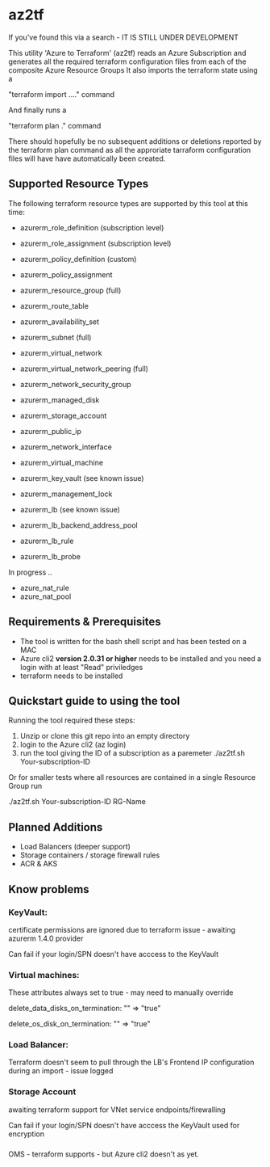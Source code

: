 # az2tf

If you've found this via a search - IT IS STILL UNDER DEVELOPMENT

This utility 'Azure to Terraform' (az2tf) 
reads an Azure Subscription and generates all the required terraform configuration files from each of the composite Azure Resource Groups
It also imports the terraform state using a

"terraform import ...." command

And finally runs a 

"terraform plan ."  command 

There should hopefully be no subsequent additions or deletions reported by the terraform plan command as all the approriate tarraform configuration files will have have automatically been created.

## Supported Resource Types

The following terraform resource types are supported by this tool at this time:

* azurerm_role_definition (subscription level)
* azurerm_role_assignment (subscription level)
* azurerm_policy_definition (custom)
* azurerm_policy_assignment

* azurerm_resource_group (full)
* azurerm_route_table
* azurerm_availability_set
* azurerm_subnet (full)
* azurerm_virtual_network
* azurerm_virtual_network_peering (full)
* azurerm_network_security_group
* azurerm_managed_disk
* azurerm_storage_account 
* azurerm_public_ip
* azurerm_network_interface
* azurerm_virtual_machine
* azurerm_key_vault (see known issue)
* azurerm_management_lock
* azurerm_lb (see known issue)
* azurerm_lb_backend_address_pool
* azurerm_lb_rule
* azurerm_lb_probe

In progress ..

* azure_nat_rule
* azure_nat_pool



## Requirements & Prerequisites
+ The tool is written for the bash shell script and has been tested on a MAC
+ Azure cli2 **version 2.0.31 or higher** needs to be installed and you need a login with at least "Read" priviledges
+ terraform needs to be installed


## Quickstart guide to using the tool

Running the tool required these steps:
1. Unzip or clone this git repo into an empty directory
1. login to the Azure cli2  (az login)
1. run the tool giving the ID of a subscription as a paremeter  ./az2tf.sh  Your-subscription-ID 

Or for smaller tests where all resources are contained in a single Resource Group run 

./az2tf.sh Your-subscription-ID  RG-Name


## Planned Additions

+ Load Balancers (deeper support)
+ Storage containers / storage firewall rules
+ ACR & AKS

## Know problems

### KeyVault:
certificate permissions are ignored due to terraform issue - awaiting azurerm 1.4.0 provider

Can fail if your login/SPN doesn't have acccess to the KeyVault

### Virtual machines:
These attributes always set to true - may need to manually override

delete_data_disks_on_termination:           "" => "true"

delete_os_disk_on_termination:              "" => "true"

### Load Balancer:

Terraform doesn't seem to pull through the LB's Frontend IP configuration during an import - issue logged

### Storage Account

awaiting terraform support for VNet service endpoints/firewalling

Can fail if your login/SPN doesn't have acccess the KeyVault used for encryption

###

OMS - terraform supports - but Azure cli2 doesn't as yet.
